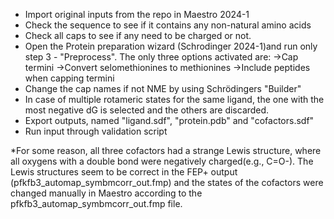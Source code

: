 - Import original inputs from the repo in Maestro 2024-1
- Check the sequence to see if it contains any non-natural amino acids
- Check all caps to see if any need to be charged or not.
- Open the Protein preparation wizard (Schrodinger 2024-1)and run only step 3 - "Preprocess". The only three options activated are:
	->Cap termini
	->Convert selomethionines to methionines
	->Include peptides when capping termini
- Change the cap names if not NME by using Schrödingers "Builder"
- In case of multiple rotameric states for the same ligand, the one with the most negative dG is selected and the others are discarded.
- Export outputs, named "ligand.sdf", "protein.pdb" and "cofactors.sdf"
- Run input through validation script

*For some reason, all three cofactors had a strange Lewis structure, where all oxygens with a double bond were negatively charged(e.g., C=O-). The Lewis structures seem to be correct in the FEP+ output (pfkfb3_automap_symbmcorr_out.fmp) and the states of the cofactors were changed manually in Maestro according to the pfkfb3_automap_symbmcorr_out.fmp file.